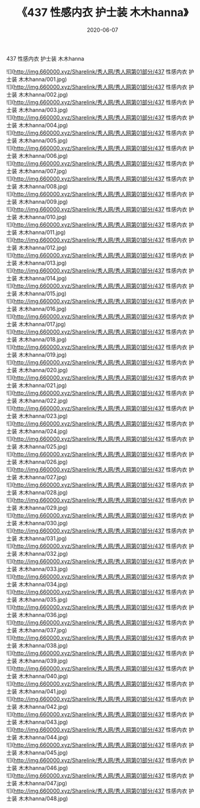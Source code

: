 ﻿---
layout: post
title:  《437 性感内衣 护士装 木木hanna》
date:   2020-06-07
img: http://img.660000.xyz/Sharelink/秀人网/秀人网第01部分/437 性感内衣 护士装 木木hanna/000.jpg
categories: [美女, 清纯, 唯美]
---

437 性感内衣 护士装 木木hanna

  ![](http://img.660000.xyz/Sharelink/秀人网/秀人网第01部分/437 性感内衣 护士装 木木hanna/001.jpg) <br> ![](http://img.660000.xyz/Sharelink/秀人网/秀人网第01部分/437 性感内衣 护士装 木木hanna/002.jpg) <br> ![](http://img.660000.xyz/Sharelink/秀人网/秀人网第01部分/437 性感内衣 护士装 木木hanna/003.jpg) <br> ![](http://img.660000.xyz/Sharelink/秀人网/秀人网第01部分/437 性感内衣 护士装 木木hanna/004.jpg) <br> ![](http://img.660000.xyz/Sharelink/秀人网/秀人网第01部分/437 性感内衣 护士装 木木hanna/005.jpg) <br> ![](http://img.660000.xyz/Sharelink/秀人网/秀人网第01部分/437 性感内衣 护士装 木木hanna/006.jpg) <br> ![](http://img.660000.xyz/Sharelink/秀人网/秀人网第01部分/437 性感内衣 护士装 木木hanna/007.jpg) <br> ![](http://img.660000.xyz/Sharelink/秀人网/秀人网第01部分/437 性感内衣 护士装 木木hanna/008.jpg) <br> ![](http://img.660000.xyz/Sharelink/秀人网/秀人网第01部分/437 性感内衣 护士装 木木hanna/009.jpg) <br> ![](http://img.660000.xyz/Sharelink/秀人网/秀人网第01部分/437 性感内衣 护士装 木木hanna/010.jpg) <br> ![](http://img.660000.xyz/Sharelink/秀人网/秀人网第01部分/437 性感内衣 护士装 木木hanna/011.jpg) <br> ![](http://img.660000.xyz/Sharelink/秀人网/秀人网第01部分/437 性感内衣 护士装 木木hanna/012.jpg) <br> ![](http://img.660000.xyz/Sharelink/秀人网/秀人网第01部分/437 性感内衣 护士装 木木hanna/013.jpg) <br> ![](http://img.660000.xyz/Sharelink/秀人网/秀人网第01部分/437 性感内衣 护士装 木木hanna/014.jpg) <br> ![](http://img.660000.xyz/Sharelink/秀人网/秀人网第01部分/437 性感内衣 护士装 木木hanna/015.jpg) <br> ![](http://img.660000.xyz/Sharelink/秀人网/秀人网第01部分/437 性感内衣 护士装 木木hanna/016.jpg) <br> ![](http://img.660000.xyz/Sharelink/秀人网/秀人网第01部分/437 性感内衣 护士装 木木hanna/017.jpg) <br> ![](http://img.660000.xyz/Sharelink/秀人网/秀人网第01部分/437 性感内衣 护士装 木木hanna/018.jpg) <br> ![](http://img.660000.xyz/Sharelink/秀人网/秀人网第01部分/437 性感内衣 护士装 木木hanna/019.jpg) <br> ![](http://img.660000.xyz/Sharelink/秀人网/秀人网第01部分/437 性感内衣 护士装 木木hanna/020.jpg) <br> ![](http://img.660000.xyz/Sharelink/秀人网/秀人网第01部分/437 性感内衣 护士装 木木hanna/021.jpg) <br> ![](http://img.660000.xyz/Sharelink/秀人网/秀人网第01部分/437 性感内衣 护士装 木木hanna/022.jpg) <br> ![](http://img.660000.xyz/Sharelink/秀人网/秀人网第01部分/437 性感内衣 护士装 木木hanna/023.jpg) <br> ![](http://img.660000.xyz/Sharelink/秀人网/秀人网第01部分/437 性感内衣 护士装 木木hanna/024.jpg) <br> ![](http://img.660000.xyz/Sharelink/秀人网/秀人网第01部分/437 性感内衣 护士装 木木hanna/025.jpg) <br> ![](http://img.660000.xyz/Sharelink/秀人网/秀人网第01部分/437 性感内衣 护士装 木木hanna/026.jpg) <br> ![](http://img.660000.xyz/Sharelink/秀人网/秀人网第01部分/437 性感内衣 护士装 木木hanna/027.jpg) <br> ![](http://img.660000.xyz/Sharelink/秀人网/秀人网第01部分/437 性感内衣 护士装 木木hanna/028.jpg) <br> ![](http://img.660000.xyz/Sharelink/秀人网/秀人网第01部分/437 性感内衣 护士装 木木hanna/029.jpg) <br> ![](http://img.660000.xyz/Sharelink/秀人网/秀人网第01部分/437 性感内衣 护士装 木木hanna/030.jpg) <br> ![](http://img.660000.xyz/Sharelink/秀人网/秀人网第01部分/437 性感内衣 护士装 木木hanna/031.jpg) <br> ![](http://img.660000.xyz/Sharelink/秀人网/秀人网第01部分/437 性感内衣 护士装 木木hanna/032.jpg) <br> ![](http://img.660000.xyz/Sharelink/秀人网/秀人网第01部分/437 性感内衣 护士装 木木hanna/033.jpg) <br> ![](http://img.660000.xyz/Sharelink/秀人网/秀人网第01部分/437 性感内衣 护士装 木木hanna/034.jpg) <br> ![](http://img.660000.xyz/Sharelink/秀人网/秀人网第01部分/437 性感内衣 护士装 木木hanna/035.jpg) <br> ![](http://img.660000.xyz/Sharelink/秀人网/秀人网第01部分/437 性感内衣 护士装 木木hanna/036.jpg) <br> ![](http://img.660000.xyz/Sharelink/秀人网/秀人网第01部分/437 性感内衣 护士装 木木hanna/037.jpg) <br> ![](http://img.660000.xyz/Sharelink/秀人网/秀人网第01部分/437 性感内衣 护士装 木木hanna/038.jpg) <br> ![](http://img.660000.xyz/Sharelink/秀人网/秀人网第01部分/437 性感内衣 护士装 木木hanna/039.jpg) <br> ![](http://img.660000.xyz/Sharelink/秀人网/秀人网第01部分/437 性感内衣 护士装 木木hanna/040.jpg) <br> ![](http://img.660000.xyz/Sharelink/秀人网/秀人网第01部分/437 性感内衣 护士装 木木hanna/041.jpg) <br> ![](http://img.660000.xyz/Sharelink/秀人网/秀人网第01部分/437 性感内衣 护士装 木木hanna/042.jpg) <br> ![](http://img.660000.xyz/Sharelink/秀人网/秀人网第01部分/437 性感内衣 护士装 木木hanna/043.jpg) <br> ![](http://img.660000.xyz/Sharelink/秀人网/秀人网第01部分/437 性感内衣 护士装 木木hanna/044.jpg) <br> ![](http://img.660000.xyz/Sharelink/秀人网/秀人网第01部分/437 性感内衣 护士装 木木hanna/045.jpg) <br> ![](http://img.660000.xyz/Sharelink/秀人网/秀人网第01部分/437 性感内衣 护士装 木木hanna/046.jpg) <br> ![](http://img.660000.xyz/Sharelink/秀人网/秀人网第01部分/437 性感内衣 护士装 木木hanna/047.jpg) <br> ![](http://img.660000.xyz/Sharelink/秀人网/秀人网第01部分/437 性感内衣 护士装 木木hanna/048.jpg) <br>